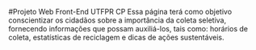 #Projeto Web Front-End UTFPR CP
Essa página terá como objetivo conscientizar os cidadãos sobre a importância da coleta
seletiva, fornecendo informações que possam auxiliá-los, tais como: horários de coleta,
estatísticas de reciclagem e dicas de ações sustentáveis.
